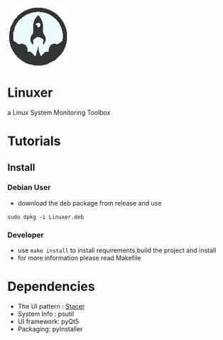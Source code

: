 ![Linuxer](https://github.com/307guojiawei/Linuxer/raw/master/src/assets/img/Linuxer.png)
# Linuxer
a Linux System Monitoring Toolbox

# Tutorials
## Install
### Debian User
* download the deb package from release and use
```shell
sudo dpkg -i Linuxer.deb
```

### Developer
* use `make install` to install requirements,build the project and install 
* for more information please read Makefile

# Dependencies
* The UI pattern : [Stacer](https://github.com/oguzhaninan/Stacer)
* System Info : psutil
* UI framework: pyQt5
* Packaging: pyInstaller

